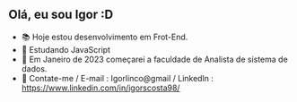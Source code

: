 ## Olá, eu sou Igor :D

- 📚 Hoje estou desenvolvimento em Frot-End.
- 🌱 Estudando JavaScript
- 📜 Em Janeiro de 2023 começarei a faculdade de Analista de sistema de dados.
- 📍 Contate-me / E-mail : Igorlinco@gmail / Linkedln : https://www.linkedin.com/in/igorscosta98/

